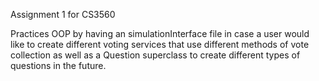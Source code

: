 Assignment 1 for CS3560

Practices OOP by having an simulationInterface file in case a user would like to create different voting
services that use different methods of vote collection as well as
a Question superclass to create different types of questions in the future.